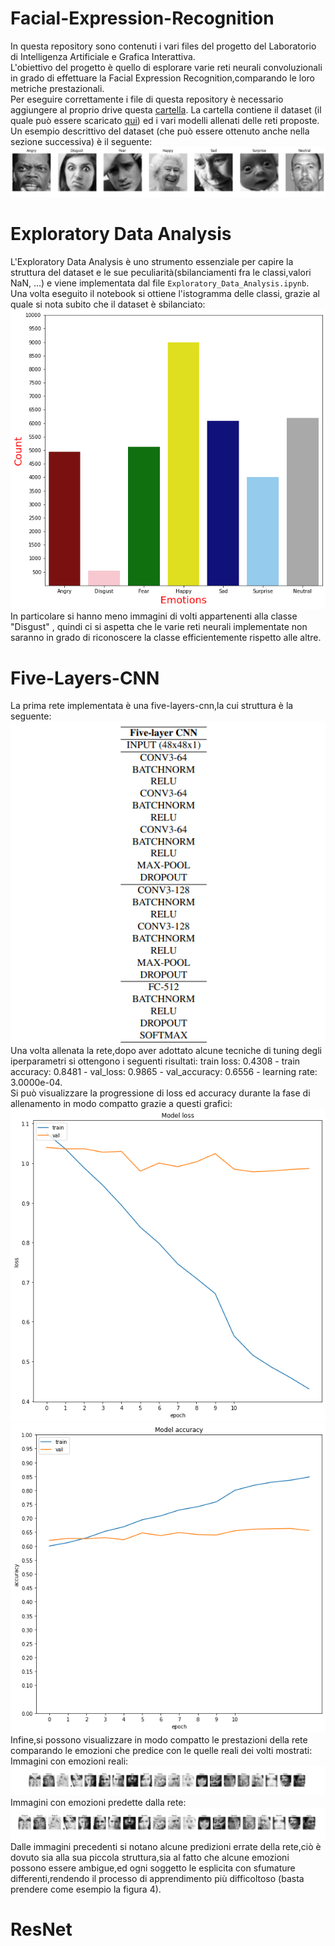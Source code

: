 # Facial-Expression-Recognition
In questa repository sono contenuti i vari files del progetto del Laboratorio di Intelligenza Artificiale e Grafica Interattiva.\
L'obiettivo del progetto è quello di esplorare varie reti neurali convoluzionali in grado di effettuare la  Facial Expression Recognition,comparando le loro metriche prestazionali.\
Per eseguire correttamente i file di questa repository è necessario aggiungere al proprio drive questa [cartella](https://drive.google.com/drive/folders/1WnDjOJArsUH-G_ffOXXO7D7dZCs9lLyH?usp=sharing).
La cartella contiene il dataset (il quale può essere scaricato [qui](https://www.kaggle.com/competitions/challenges-in-representation-learning-facial-expression-recognition-challenge/data)) ed i vari modelli allenati delle reti proposte.\
Un esempio descrittivo del dataset (che può essere ottenuto anche nella sezione successiva) è il seguente:
![Images_random_sample](https://github.com/matteo-bertini/Facial-Expression-Recognition/blob/main/data/Exploratory%20Data%20Analysis/eda1.png)

# Exploratory Data Analysis
L'Exploratory Data Analysis è uno strumento essenziale per capire la struttura del dataset e le sue peculiarità(sbilanciamenti fra le classi,valori NaN, ...) e viene implementata dal file `Exploratory_Data_Analysis.ipynb`.\
Una volta eseguito il notebook si ottiene l'istogramma delle classi, grazie al quale si nota subito che il dataset è sbilanciato:\
![classes_histogram](https://github.com/matteo-bertini/Facial-Expression-Recognition/blob/main/data/Exploratory%20Data%20Analysis/eda2.png)\
In particolare si hanno meno immagini di volti appartenenti alla classe "Disgust" , quindi ci si aspetta che le varie reti neurali implementate non saranno in grado di riconoscere la classe efficientemente rispetto alle altre.

# Five-Layers-CNN
La prima rete implementata è una five-layers-cnn,la cui struttura è la seguente:
![flc_struct](https://github.com/matteo-bertini/Facial-Expression-Recognition/blob/main/data/Five%20Layers%20CNN/flc5.png)\
Una volta allenata la rete,dopo aver adottato alcune tecniche di tuning degli iperparametri si ottengono i seguenti risultati: 
train loss: 0.4308 - train accuracy: 0.8481 - val_loss: 0.9865 - val_accuracy: 0.6556 - learning rate: 3.0000e-04.\
Si può visualizzare la progressione di loss ed accuracy durante la fase di allenamento in modo compatto grazie a questi grafici:\
![loss](https://github.com/matteo-bertini/Facial-Expression-Recognition/blob/main/data/Five%20Layers%20CNN/flc2.png)\
![accuracy](https://github.com/matteo-bertini/Facial-Expression-Recognition/blob/main/data/Five%20Layers%20CNN/flc1.png)\
Infine,si possono visualizzare in modo compatto le prestazioni della rete comparando le emozioni che predice con le quelle reali dei volti mostrati:
Immagini con emozioni reali:\
![reality](https://github.com/matteo-bertini/Facial-Expression-Recognition/blob/main/data/Five%20Layers%20CNN/flc3.png)\
Immagini con emozioni predette dalla rete:
![pred](https://github.com/matteo-bertini/Facial-Expression-Recognition/blob/main/data/Five%20Layers%20CNN/flc4.png)\
Dalle immagini precedenti si notano alcune predizioni errate della rete,ciò è dovuto sia alla sua piccola struttura,sia al fatto che alcune emozioni possono essere ambigue,ed ogni soggetto le esplicita con sfumature differenti,rendendo il processo di apprendimento più difficoltoso (basta prendere come esempio la figura 4).

# ResNet



